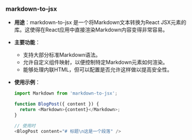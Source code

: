 ### markdown-to-jsx
- **用途**：markdown-to-jsx 是一个将Markdown文本转换为React JSX元素的库。这使得在React应用中直接渲染Markdown内容变得非常容易。
- **主要功能**：
  - 支持大部分标准Markdown语法。
  - 允许自定义组件映射，以便控制特定Markdown元素如何渲染。
  - 能够处理内联HTML，但可以配置是否允许这样做以提高安全性。

- **使用示例**：
  ```javascript
  import Markdown from 'markdown-to-jsx';

  function BlogPost({ content }) {
    return <Markdown>{content}</Markdown>;
  }

  // 使用时
  <BlogPost content="# 标题\n这是一个段落" />
  ```
